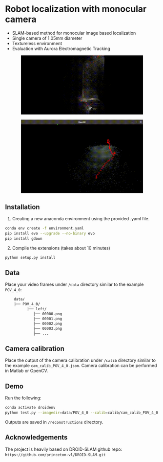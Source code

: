 # Robot localization with monocular camera

- SLAM-based method for monocular image based localization
- Single camera of 1.05mm diameter
- Textureless environment
- Evaluation with Aurora Electromagnetic Tracking

<p align="center">
  <img src="docs/rob_local.gif" width="400" alt="Demo GIF">
</p>
<p align="center">
  <img src="docs/rob_local_2.gif" width="400" alt="Demo GIF">
</p>

## Installation 
1. Creating a new anaconda environment using the provided .yaml file.
```Bash
conda env create -f environment.yaml
pip install evo --upgrade --no-binary evo
pip install gdown
```

2. Compile the extensions (takes about 10 minutes)
```Bash
python setup.py install
```

## Data

Place your video frames under ```/data``` directory similar to the example ```POV_4_0```:
   ```
       data/
       ├── POV_4_0/
             ├── left/
                ├── 00000.png
                ├── 00001.png
                ├── 00002.png
                ├── 00003.png
                ├── ...
   ```

## Camera calibration

Place the output of the camera calibration under ```/calib``` directory similar to the example ```cam_calib_POV_4_0.json```.
Camera calibration can be performed in Matlab or OpenCV.

## Demo
Run the following:
```Bash
conda activate droidenv
python test.py --imagedir=data/POV_4_0 --calib=calib/cam_calib_POV_4_0.json  --reconstruction_path "reconstructions/POV_4_0"--stride=3
```
Outputs are saved in ```/reconstructions``` directory.

## Acknowledgements

The project is heavily based on DROID-SLAM github repo: ```https://github.com/princeton-vl/DROID-SLAM.git``` 


